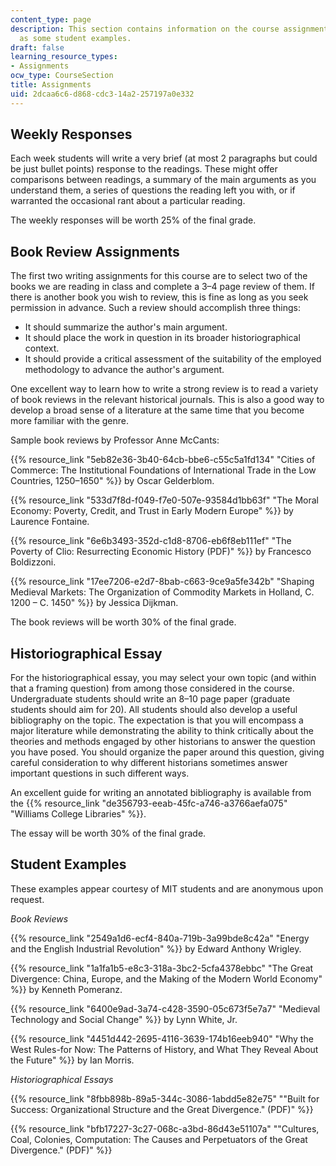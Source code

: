 ```yaml
---
content_type: page
description: This section contains information on the course assignments, as well
  as some student examples.
draft: false
learning_resource_types:
- Assignments
ocw_type: CourseSection
title: Assignments
uid: 2dcaa6c6-d868-cdc3-14a2-257197a0e332
---
```

## Weekly Responses

Each week students will write a very brief (at most 2 paragraphs but could be just bullet points) response to the readings. These might offer comparisons between readings, a summary of the main arguments as you understand them, a series of questions the reading left you with, or if warranted the occasional rant about a particular reading.

The weekly responses will be worth 25% of the final grade.

## Book Review Assignments

The first two writing assignments for this course are to select two of the books we are reading in class and complete a 3–4 page review of them. If there is another book you wish to review, this is fine as long as you seek permission in advance. Such a review should accomplish three things:

- It should summarize the author's main argument.
- It should place the work in question in its broader historiographical context.
- It should provide a critical assessment of the suitability of the employed methodology to advance the author's argument.

One excellent way to learn how to write a strong review is to read a variety of book reviews in the relevant historical journals. This is also a good way to develop a broad sense of a literature at the same time that you become more familiar with the genre.

Sample book reviews by Professor Anne McCants:

{{% resource_link "5eb82e36-3b40-64cb-bbe6-c55c5a1fd134" "Cities of Commerce: The Institutional Foundations of International Trade in the Low Countries, 1250–1650" %}} by Oscar Gelderblom.

{{% resource_link "533d7f8d-f049-f7e0-507e-93584d1bb63f" "The Moral Economy: Poverty, Credit, and Trust in Early Modern Europe" %}} by Laurence Fontaine.

{{% resource_link "6e6b3493-352d-c1d8-8706-eb6f8eb111ef" "The Poverty of Clio: Resurrecting Economic History (PDF)" %}} by Francesco Boldizzoni.

{{% resource_link "17ee7206-e2d7-8bab-c663-9ce9a5fe342b" "Shaping Medieval Markets: The Organization of Commodity Markets in Holland, C. 1200 – C. 1450" %}} by Jessica Dijkman.

The book reviews will be worth 30% of the final grade.

## Historiographical Essay

For the historiographical essay, you may select your own topic (and within that a framing question) from among those considered in the course. Undergraduate students should write an 8–10 page paper (graduate students should aim for 20). All students should also develop a useful bibliography on the topic. The expectation is that you will encompass a major literature while demonstrating the ability to think critically about the theories and methods engaged by other historians to answer the question you have posed. You should organize the paper around this question, giving careful consideration to why different historians sometimes answer important questions in such different ways.

An excellent guide for writing an annotated bibliography is available from the {{% resource_link "de356793-eeab-45fc-a746-a3766aefa075" "Williams College Libraries" %}}.

The essay will be worth 30% of the final grade.

## Student Examples

These examples appear courtesy of MIT students and are anonymous upon request.

*Book Reviews*

{{% resource_link "2549a1d6-ecf4-840a-719b-3a99bde8c42a" "Energy and the English Industrial Revolution" %}} by Edward Anthony Wrigley.

{{% resource_link "1a1fa1b5-e8c3-318a-3bc2-5cfa4378ebbc" "The Great Divergence: China, Europe, and the Making of the Modern World Economy" %}} by Kenneth Pomeranz.

{{% resource_link "6400e9ad-3a74-c428-3590-05c673f5e7a7" "Medieval Technology and Social Change" %}} by Lynn White, Jr.

{{% resource_link "4451d442-2695-4116-3639-174b16eeb940" "Why the West Rules-for Now: The Patterns of History, and What They Reveal About the Future" %}} by Ian Morris.

*Historiographical Essays*

{{% resource_link "8fbb898b-89a5-344c-3086-1abdd5e82e75" "\"Built for Success: Organizational Structure and the Great Divergence.\" (PDF)" %}}

{{% resource_link "bfb17227-3c27-068c-a3bd-86d43e51107a" "\"Cultures, Coal, Colonies, Computation: The Causes and Perpetuators of the Great Divergence.\" (PDF)" %}}